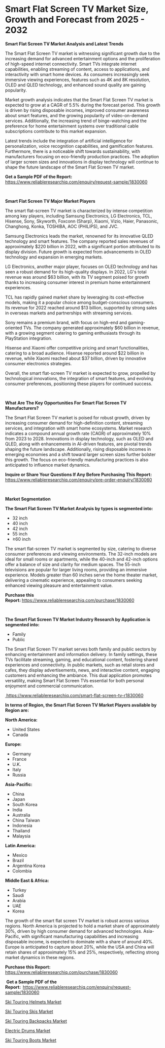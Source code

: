<p><h1>Smart Flat Screen TV Market Size, Growth and Forecast from 2025 - 2032</h1></p><p><strong>Smart Flat Screen TV Market Analysis and Latest Trends</strong></p>
<p><p>The Smart Flat Screen TV market is witnessing significant growth due to the increasing demand for advanced entertainment options and the proliferation of high-speed internet connectivity. Smart TVs integrate internet capabilities, enabling streaming of content, access to applications, and interactivity with smart home devices. As consumers increasingly seek immersive viewing experiences, features such as 4K and 8K resolution, OLED and QLED technology, and enhanced sound quality are gaining popularity.</p><p>Market growth analysis indicates that the Smart Flat Screen TV market is expected to grow at a CAGR of 5.5% during the forecast period. This growth is driven by rising disposable incomes, improved consumer awareness about smart features, and the growing popularity of video-on-demand services. Additionally, the increasing trend of binge-watching and the preference for home entertainment systems over traditional cable subscriptions contribute to this market expansion.</p><p>Latest trends include the integration of artificial intelligence for personalization, voice recognition capabilities, and gamification features. Furthermore, there is a noticeable shift towards sustainability, with manufacturers focusing on eco-friendly production practices. The adoption of larger screen sizes and innovations in display technology will continue to shape the future landscape of the Smart Flat Screen TV market.</p></p>
<p><strong>Get a Sample PDF of the Report:&nbsp;</strong> <a href="https://www.reliableresearchiq.com/enquiry/request-sample/1830060?utm_campaign=1877&utm_medium=2&utm_source=Github&utm_content=ia&utm_term=05042025&utm_id=smart-flat-screen-tv">https://www.reliableresearchiq.com/enquiry/request-sample/1830060</a></p>
<p>&nbsp;</p>
<p><strong>Smart Flat Screen TV Major Market Players</strong></p>
<p><p>The smart flat-screen TV market is characterized by intense competition among key players, including Samsung Electronics, LG Electronics, TCL, Hisense, Sony, Skyworth, Foxconn (Sharp), Xiaomi, Vizio, Haier, Panasonic, Changhong, Konka, TOSHIBA, AOC (PHILIPS), and JVC. </p><p>Samsung Electronics leads the market, renowned for its innovative QLED technology and smart features. The company reported sales revenues of approximately $220 billion in 2022, with a significant portion attributed to its display division. Future growth is expected from advancements in OLED technology and expansion in emerging markets.</p><p>LG Electronics, another major player, focuses on OLED technology and has seen a robust demand for its high-quality displays. In 2022, LG's total revenue was around $63 billion, with its TV segment poised for growth thanks to increasing consumer interest in premium home entertainment experiences.</p><p>TCL has rapidly gained market share by leveraging its cost-effective models, making it a popular choice among budget-conscious consumers. Its revenue for 2022 reached around $13 billion, supported by strong sales in overseas markets and partnerships with streaming services.</p><p>Sony remains a premium brand, with focus on high-end and gaming-oriented TVs. The company generated approximately $60 billion in revenue, with a growing segment catering to gaming enthusiasts through its PlayStation integration.</p><p>Hisense and Xiaomi offer competitive pricing and smart functionalities, catering to a broad audience. Hisense reported around $22 billion in revenue, while Xiaomi reached about $37 billion, driven by innovative consumer electronics strategies.</p><p>Overall, the smart flat-screen TV market is expected to grow, propelled by technological innovations, the integration of smart features, and evolving consumer preferences, positioning these players for continued success.</p></p>
<p>&nbsp;</p>
<p><strong>What Are The Key Opportunities For Smart Flat Screen TV Manufacturers?</strong></p>
<p><p>The Smart Flat Screen TV market is poised for robust growth, driven by increasing consumer demand for high-definition content, streaming services, and integration with smart home ecosystems. Market research indicates a compound annual growth rate (CAGR) of approximately 10% from 2023 to 2028. Innovations in display technology, such as OLED and QLED, along with enhancements in AI-driven features, are pivotal trends shaping the future landscape. Additionally, rising disposable incomes in emerging economies and a shift toward larger screen sizes further bolster this growth. The focus on eco-friendly manufacturing practices is also anticipated to influence market dynamics.</p></p>
<p><strong>Inquire or Share Your Questions If Any Before Purchasing This Report:</strong> <a href="https://www.reliableresearchiq.com/enquiry/pre-order-enquiry/1830060?utm_campaign=1877&utm_medium=2&utm_source=Github&utm_content=ia&utm_term=05042025&utm_id=smart-flat-screen-tv">https://www.reliableresearchiq.com/enquiry/pre-order-enquiry/1830060</a></p>
<p>&nbsp;</p>
<p><strong>Market Segmentation</strong></p>
<p><strong>The Smart Flat Screen TV Market Analysis by types is segmented into:</strong></p>
<p><ul><li>32 inch</li><li>40 inch</li><li>42 inch</li><li>55 inch</li><li>≥60 inch</li></ul></p>
<p><p>The smart flat-screen TV market is segmented by size, catering to diverse consumer preferences and viewing environments. The 32-inch models are ideal for small rooms or apartments, while the 40-inch and 42-inch options offer a balance of size and clarity for medium spaces. The 55-inch televisions are popular for larger living rooms, providing an immersive experience. Models greater than 60 inches serve the home theater market, delivering a cinematic experience, appealing to consumers seeking enhanced viewing pleasure and entertainment value.</p></p>
<p><strong>Purchase this Report:&nbsp;</strong><a href="https://www.reliableresearchiq.com/purchase/1830060?utm_campaign=1877&utm_medium=2&utm_source=Github&utm_content=ia&utm_term=05042025&utm_id=smart-flat-screen-tv">https://www.reliableresearchiq.com/purchase/1830060</a></p>
<p>&nbsp;</p>
<p><strong>The Smart Flat Screen TV Market Industry Research by Application is segmented into:</strong></p>
<p><ul><li>Family</li><li>Public</li></ul></p>
<p><p>The Smart Flat Screen TV market serves both family and public sectors by enhancing entertainment and information delivery. In family settings, these TVs facilitate streaming, gaming, and educational content, fostering shared experiences and connectivity. In public markets, such as retail stores and cafes, they display advertisements, news, and interactive content, engaging customers and enhancing the ambiance. This dual application promotes versatility, making Smart Flat Screen TVs essential for both personal enjoyment and commercial communication.</p></p>
<p><a href="https://www.reliableresearchiq.com/smart-flat-screen-tv-r1830060?utm_campaign=1877&utm_medium=2&utm_source=Github&utm_content=ia&utm_term=05042025&utm_id=smart-flat-screen-tv">&nbsp;https://www.reliableresearchiq.com/smart-flat-screen-tv-r1830060</a></p>
<p><strong>In terms of Region, the Smart Flat Screen TV Market Players available by Region are:</strong></p>
<p>
    <p> <strong> North America: </strong>
        <ul>
            <li>United States</li>
            <li>Canada</li>
        </ul>
        </p> 
    <p> <strong> Europe: </strong>
        <ul>
            <li>Germany</li>
            <li>France</li>
            <li>U.K.</li>
            <li>Italy</li>
            <li>Russia</li>
        </ul>
        </p> 
    <p> <strong> Asia-Pacific: </strong>
        <ul>
            <li>China</li>
            <li>Japan</li>
            <li>South Korea</li>
            <li>India</li>
            <li>Australia</li>
            <li>China Taiwan</li>
            <li>Indonesia</li>
            <li>Thailand</li>
            <li>Malaysia</li>
        </ul>
        </p> 
    <p> <strong> Latin America: </strong>
        <ul>
            <li>Mexico</li>
            <li>Brazil</li>
            <li>Argentina Korea</li>
            <li>Colombia</li>
        </ul>
        </p> 
    <p> <strong> Middle East & Africa: </strong>
        <ul>
            <li>Turkey</li>
            <li>Saudi</li>
            <li>Arabia</li>
            <li>UAE</li>
            <li>Korea</li>
        </ul>
    </p>
    </p>
<p><p>The growth of the smart flat screen TV market is robust across various regions. North America is projected to hold a market share of approximately 30%, driven by high consumer demand for advanced technologies. Asia-Pacific, with significant manufacturing capabilities and increasing disposable income, is expected to dominate with a share of around 40%. Europe is anticipated to capture about 20%, while the USA and China will retain shares of approximately 15% and 25%, respectively, reflecting strong market dynamics in these regions.</p></p>
<p><strong>Purchase this Report: </strong><a href="https://www.reliableresearchiq.com/purchase/1830060?utm_campaign=1877&utm_medium=2&utm_source=Github&utm_content=ia&utm_term=05042025&utm_id=smart-flat-screen-tv">https://www.reliableresearchiq.com/purchase/1830060</a></p>
<p>&nbsp;<strong>Get a Sample PDF of the Report:&nbsp;&nbsp;</strong><a href="https://www.reliableresearchiq.com/enquiry/request-sample/1830060?utm_campaign=1877&utm_medium=2&utm_source=Github&utm_content=ia&utm_term=05042025&utm_id=smart-flat-screen-tv">https://www.reliableresearchiq.com/enquiry/request-sample/1830060</a></p>
<p><strong></strong></p>
<p><p><a href="https://github.com/yodhafirorae/Market-Research-Report-List-1/blob/main/ski-touring-helmets-market.md?utm_campaign=1877&utm_medium=2&utm_source=Github&utm_content=ia&utm_term=05042025&utm_id=smart-flat-screen-tv">Ski Touring Helmets Market</a></p><p><a href="https://github.com/cayposshefin/Market-Research-Report-List-1/blob/main/ski-touring-skis-market.md?utm_campaign=1877&utm_medium=2&utm_source=Github&utm_content=ia&utm_term=05042025&utm_id=smart-flat-screen-tv">Ski Touring Skis Market</a></p><p><a href="https://github.com/busamoleankk/Market-Research-Report-List-1/blob/main/ski-touring-backpacks-market.md?utm_campaign=1877&utm_medium=2&utm_source=Github&utm_content=ia&utm_term=05042025&utm_id=smart-flat-screen-tv">Ski Touring Backpacks Market</a></p><p><a href="https://github.com/madethkijori/Market-Research-Report-List-1/blob/main/electric-drums-market.md?utm_campaign=1877&utm_medium=2&utm_source=Github&utm_content=ia&utm_term=05042025&utm_id=smart-flat-screen-tv">Electric Drums Market</a></p><p><a href="https://github.com/kanetaerkid/Market-Research-Report-List-1/blob/main/ski-touring-boots-market.md?utm_campaign=1877&utm_medium=2&utm_source=Github&utm_content=ia&utm_term=05042025&utm_id=smart-flat-screen-tv">Ski Touring Boots Market</a></p></p>